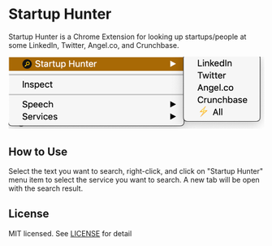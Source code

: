 # Startup Hunter
Startup Hunter is a Chrome Extension for looking up startups/people at some LinkedIn, Twitter, Angel.co, and Crunchbase.

![screenshot](/img/screenshot-of-menu.png)

## How to Use
Select the text you want to search, right-click, and click on "Startup Hunter" menu item to select the service you want to search. A new tab will be open with the search result.

## License
MIT licensed. See [LICENSE](LICENSE) for detail
